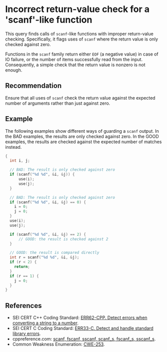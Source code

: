 # Incorrect return-value check for a 'scanf'-like function
This query finds calls of `scanf`-like functions with improper return-value checking. Specifically, it flags uses of `scanf` where the return value is only checked against zero.

Functions in the `scanf` family return either `EOF` (a negative value) in case of IO failure, or the number of items successfully read from the input. Consequently, a simple check that the return value is nonzero is not enough.


## Recommendation
Ensure that all uses of `scanf` check the return value against the expected number of arguments rather than just against zero.


## Example
The following examples show different ways of guarding a `scanf` output. In the BAD examples, the results are only checked against zero. In the GOOD examples, the results are checked against the expected number of matches instead.


```cpp
{
  int i, j;

  // BAD: The result is only checked against zero
  if (scanf("%d %d", &i, &j)) { 
      use(i);
      use(j);
  }

  // BAD: The result is only checked against zero
  if (scanf("%d %d", &i, &j) == 0) { 
    i = 0;
    j = 0;
  }
  use(i);
  use(j);

  if (scanf("%d %d", &i, &j) == 2) { 
      // GOOD: the result is checked against 2
  }

  // GOOD: the result is compared directly
  int r = scanf("%d %d", &i, &j);
  if (r < 2) {
    return;
  }
  if (r == 1) { 
    j = 0;
  }
}

```

## References
* SEI CERT C++ Coding Standard: [ERR62-CPP. Detect errors when converting a string to a number](https://wiki.sei.cmu.edu/confluence/display/cplusplus/ERR62-CPP.+Detect+errors+when+converting+a+string+to+a+number).
* SEI CERT C Coding Standard: [ERR33-C. Detect and handle standard library errors](https://wiki.sei.cmu.edu/confluence/display/c/ERR33-C.+Detect+and+handle+standard+library+errors).
* cppreference.com: [scanf, fscanf, sscanf, scanf_s, fscanf_s, sscanf_s](https://en.cppreference.com/w/c/io/fscanf).
* Common Weakness Enumeration: [CWE-253](https://cwe.mitre.org/data/definitions/253.html).

